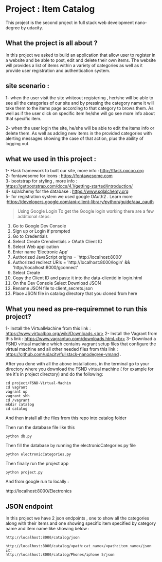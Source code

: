 # Project : Item Catalog 

This project is the second project in full stack web development nano-degree by udacity. 

## What the project is all about ? 

In this project we asked to build an application that allow user to register in a website and be able to post, edit and delete their own items. The website will provides a list of items within a variety of categories as well as it provide user registration and authentication system. 

## site scenario  : 

1-  when the user visit the site whiteout registering , her/she will be able to see all the categories of our site and by pressing the category name it will take them to the items page according to that category to brows them. As well as if the user click on specific item he/she will go see more info about that specific item. 

2- when the user login the site, he/she will be able to edit the items info or delete them. As well as adding new items in the provided categories with alerting messages showing the case of that action, plus the ability of logging out.


## what we used in this project :

1- Flask framework to built our site, more info : http://flask.pocoo.org <br>
2- fontawesome for icons : https://fontawesome.com <br>
3- bootstrap for styling , more info : https://getbootstrap.com/docs/4.1/getting-started/introduction/ <br>
4- sqlalchemy for the database : https://www.sqlalchemy.org <br>
5- for registration system  we used google OAuth2 . Learn more :https://developers.google.com/api-client-library/python/guide/aaa_oauth



> Using Google Login
To get the Google login working there are a few additional steps:
1. Go to Google Dev Console
2. Sign up or Login if prompted
3. Go to Credentials
4. Select Create Crendentials > OAuth Client ID
5. Select Web application
6. Enter name ‘Electronic App’
7. Authorized JavaScript origins = 'http://localhost:8000’
8. Authorized redirect URIs = 'http://localhost:8000/login'  && 'http://localhost:8000/gconnect'
9. Select Create
10. Copy the Client ID and paste it into the data-clientid in login.html
11. On the Dev Console Select Download JSON
12. Rename JSON file to client_secrets.json
13. Place JSON file in catalog directory that you cloned from here


## What you need as pre-requiremnet to run this project?

1- Install the VirtualMachine from this link : https://www.virtualbox.org/wiki/Downloads.<br>
2- Install the  Vagrant from this link :  https://www.vagrantup.com/downloads.html.<br>
3- Download  a  FSND virtual machine  which contains vagrant setup files that configure the virtual machine and all other needed files from this link :  https://github.com/udacity/fullstack-nanodegree-vmand .<br>

After you done with all the above installations, in the terminal go to your directory where you download the  FSND virtual machine ( for example for me it's in project directory) and do the following: 
```
cd project/FSND-Virtual-Machin
cd vagrant
vagrant up 
vagrant shh
cd /vagrant 
mkdir catalog
cd catalog
```
 And then install all the files from this repo into catalog folder

Then run the database file like this 
```
python db.py
```
Then fill the database by running the electronicCategories.py file 
```
python electronicCategories.py
```

Then finally run the project app 
```
python project.py
```

And from google run to locally  :

http://localhost:8000/Electronics



## JSON endpoint 

In this project we have 2 json endpoints  , one to show all the categories along with their items and one showing specific item specified by category name and item name like showing below :
```
http://localhost:8000/catalog/json

http://localhost:8000/catalog/<path:cat_name>/<path:item_name>/json
Ex:
http://localhost:8000/catalog/Phones/iphone 5/json
```
